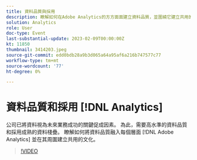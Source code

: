 ```yaml
---
title: 資料品質與採用
description: 瞭解如何在Adobe Analytics的方方面面建立資料品質，並圍繞它建立共用的文化。
solution: Analytics
role: User
doc-type: Event
last-substantial-update: 2023-02-09T00:00:00Z
kt: 11850
thumbnail: 3414203.jpeg
source-git-commit: edd0bdb28a9b3d065a64a95af6a216b747577c77
workflow-type: tm+mt
source-wordcount: '77'
ht-degree: 0%

---
```


# 資料品質和採用 [!DNL Analytics]

公司已將資料視為未來業務成功的關鍵促成因素。 為此，需要高水準的資料品質和採用成熟的資料棧疊。 瞭解如何將資料品質融入每個層面 [!DNL Adobe Analytics] 並在其周圍建立共用的文化。

>[!VIDEO](https://video.tv.adobe.com/v/3414203/?quality=12&learn=on)
